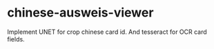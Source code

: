 # chinese-ausweis-viewer
Implement UNET for crop chinese card id. 
And tesseract for OCR card fields.
